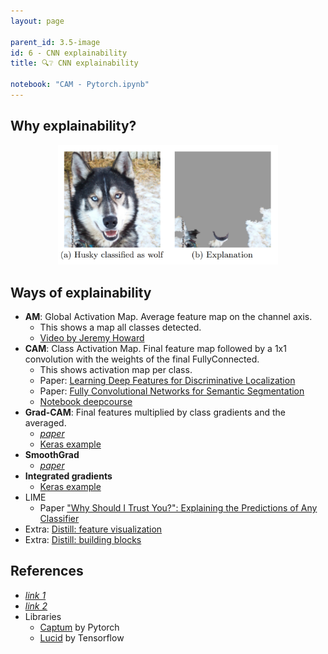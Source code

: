 ```yaml
---
layout: page

parent_id: 3.5-image
id: 6 - CNN explainability
title: 🔍❔ CNN explainability

notebook: "CAM - Pytorch.ipynb"
---
```



## Why explainability?

<p align="center"><img width="70%" src="img/husky.png" /></p>


## Ways of explainability

- **AM**: Global Activation Map. Average feature map on the channel axis.
  - This shows a map all classes detected.
  - [Video by Jeremy Howard](https://youtu.be/hkBa9pU-H48?t=6005)
- **CAM**: Class Activation Map. Final feature map followed by a 1x1 convolution with the weights of the final FullyConnected.
  - This shows activation map per class.
  - Paper: [Learning Deep Features for Discriminative Localization](https://arxiv.org/abs/1512.04150)
  - Paper: [Fully Convolutional Networks for Semantic Segmentation](https://arxiv.org/abs/1411.4038)
  - [Notebook deepcourse](https://colab.research.google.com/drive/1ExOslncMdmGd3ya2hG5TXYIuShNoe2HK?usp=sharing#scrollTo=IV0MYPR_eoRE)  
- **Grad-CAM**: Final features multiplied by class gradients and the averaged.
  - [*paper*](https://arxiv.org/abs/1610.02391)
  - [Keras example](https://keras.io/examples/vision/grad_cam)
- **SmoothGrad**
  - [*paper*](https://arxiv.org/abs/1706.03825)
- **Integrated gradients**
  - [Keras example](https://keras.io/examples/vision/integrated_gradients)
- LIME
  - Paper ["Why Should I Trust You?": Explaining the Predictions of Any Classifier](https://arxiv.org/abs/1602.04938)
- Extra: [Distill: feature visualization](https://distill.pub/2017/feature-visualization)
- Extra: [Distill: building blocks](https://distill.pub/2018/building-blocks)

## References
- [*link 1*](https://github.com/utkuozbulak/pytorch-cnn-visualizations)
- [*link 2*](https://ramprs.github.io/2017/01/21/Grad-CAM-Making-Off-the-Shelf-Deep-Models-Transparent-through-Visual-Explanations.html)
- Libraries
  - [Captum](https://www.captum.ai) by Pytorch
  - [Lucid](https://github.com/tensorflow/lucid) by Tensorflow